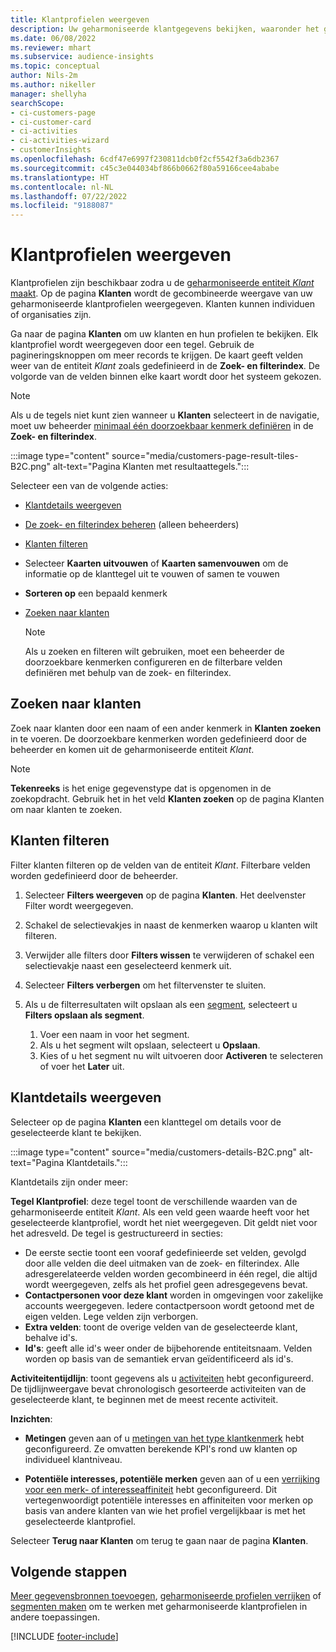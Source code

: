 ```yaml
---
title: Klantprofielen weergeven
description: Uw geharmoniseerde klantgegevens bekijken, waaronder het gebruik van zoek- en filterfuncties
ms.date: 06/08/2022
ms.reviewer: mhart
ms.subservice: audience-insights
ms.topic: conceptual
author: Nils-2m
ms.author: nikeller
manager: shellyha
searchScope:
- ci-customers-page
- ci-customer-card
- ci-activities
- ci-activities-wizard
- customerInsights
ms.openlocfilehash: 6cdf47e6997f230811dcb0f2cf5542f3a6db2367
ms.sourcegitcommit: c45c3e044034bf866b0662f80a59166cee4ababe
ms.translationtype: HT
ms.contentlocale: nl-NL
ms.lasthandoff: 07/22/2022
ms.locfileid: "9188087"
---
```

# <a name="view-customer-profiles"></a>Klantprofielen weergeven

Klantprofielen zijn beschikbaar zodra u de [geharmoniseerde entiteit *Klant* maakt](data-unification.md). Op de pagina **Klanten** wordt de gecombineerde weergave van uw geharmoniseerde klantprofielen weergegeven. Klanten kunnen individuen of organisaties zijn.

Ga naar de pagina **Klanten** om uw klanten en hun profielen te bekijken. Elk klantprofiel wordt weergegeven door een tegel. Gebruik de pagineringsknoppen om meer records te krijgen. De kaart geeft velden weer van de entiteit *Klant* zoals gedefinieerd in de **Zoek- en filterindex**. De volgorde van de velden binnen elke kaart wordt door het systeem gekozen.

> [!NOTE]
> Als u de tegels niet kunt zien wanneer u **Klanten** selecteert in de navigatie, moet uw beheerder [minimaal één doorzoekbaar kenmerk definiëren](search-filter-index.md) in de **Zoek- en filterindex**.

:::image type="content" source="media/customers-page-result-tiles-B2C.png" alt-text="Pagina Klanten met resultaattegels.":::

Selecteer een van de volgende acties:
- [Klantdetails weergeven](#view-customer-details)
- [De zoek- en filterindex beheren](search-filter-index.md) (alleen beheerders)
- [Klanten filteren](#filter-customers)
- Selecteer **Kaarten uitvouwen** of **Kaarten samenvouwen** om de informatie op de klanttegel uit te vouwen of samen te vouwen
- **Sorteren op** een bepaald kenmerk
- [Zoeken naar klanten](#search-for-customers)

  > [!NOTE]
  > Als u zoeken en filteren wilt gebruiken, moet een beheerder de doorzoekbare kenmerken configureren en de filterbare velden definiëren met behulp van de zoek- en filterindex.

## <a name="search-for-customers"></a>Zoeken naar klanten

Zoek naar klanten door een naam of een ander kenmerk in **Klanten zoeken** in te voeren. De doorzoekbare kenmerken worden gedefinieerd door de beheerder en komen uit de geharmoniseerde entiteit *Klant*.

> [!NOTE]
> **Tekenreeks** is het enige gegevenstype dat is opgenomen in de zoekopdracht. Gebruik het in het veld **Klanten zoeken** op de pagina Klanten om naar klanten te zoeken.

## <a name="filter-customers"></a>Klanten filteren

Filter klanten filteren op de velden van de entiteit *Klant*. Filterbare velden worden gedefinieerd door de beheerder.

1. Selecteer **Filters weergeven** op de pagina **Klanten**. Het deelvenster Filter wordt weergegeven.

1. Schakel de selectievakjes in naast de kenmerken waarop u klanten wilt filteren.

1. Verwijder alle filters door **Filters wissen** te verwijderen of schakel een selectievakje naast een geselecteerd kenmerk uit.

1. Selecteer **Filters verbergen** om het filtervenster te sluiten.

1. Als u de filterresultaten wilt opslaan als een [segment](segments.md), selecteert u **Filters opslaan als segment**.
   1. Voer een naam in voor het segment.
   1. Als u het segment wilt opslaan, selecteert u **Opslaan**.
   1. Kies of u het segment nu wilt uitvoeren door **Activeren** te selecteren of voer het **Later** uit.

## <a name="view-customer-details"></a>Klantdetails weergeven

Selecteer op de pagina **Klanten** een klanttegel om details voor de geselecteerde klant te bekijken.

:::image type="content" source="media/customers-details-B2C.png" alt-text="Pagina Klantdetails.":::

Klantdetails zijn onder meer:

**Tegel Klantprofiel**: deze tegel toont de verschillende waarden van de geharmoniseerde entiteit *Klant*. Als een veld geen waarde heeft voor het geselecteerde klantprofiel, wordt het niet weergegeven. Dit geldt niet voor het adresveld. De tegel is gestructureerd in secties:

- De eerste sectie toont een vooraf gedefinieerde set velden, gevolgd door alle velden die deel uitmaken van de zoek- en filterindex. Alle adresgerelateerde velden worden gecombineerd in één regel, die altijd wordt weergegeven, zelfs als het profiel geen adresgegevens bevat.
- **Contactpersonen voor deze klant** worden in omgevingen voor zakelijke accounts weergegeven. Iedere contactpersoon wordt getoond met de eigen velden. Lege velden zijn verborgen.
- **Extra velden**: toont de overige velden van de geselecteerde klant, behalve id's.
- **Id's**: geeft alle id's weer onder de bijbehorende entiteitsnaam. Velden worden op basis van de semantiek ervan geïdentificeerd als id's.

**Activiteitentijdlijn**: toont gegevens als u [activiteiten](activities.md) hebt geconfigureerd. De tijdlijnweergave bevat chronologisch gesorteerde activiteiten van de geselecteerde klant, te beginnen met de meest recente activiteit.

**Inzichten**:

- **Metingen** geven aan of u [metingen van het type klantkenmerk](measures.md) hebt geconfigureerd. Ze omvatten berekende KPI's rond uw klanten op individueel klantniveau.

- **Potentiële interesses, potentiële merken** geven aan of u een [verrijking voor een merk- of interesseaffiniteit](enrichment-microsoft.md) hebt geconfigureerd. Dit vertegenwoordigt potentiële interesses en affiniteiten voor merken op basis van andere klanten van wie het profiel vergelijkbaar is met het geselecteerde klantprofiel.

Selecteer **Terug naar Klanten** om terug te gaan naar de pagina **Klanten**.

## <a name="next-steps"></a>Volgende stappen

[Meer gegevensbronnen toevoegen](data-sources.md), [geharmoniseerde profielen verrijken](enrichment-hub.md) of [segmenten maken](segments.md) om te werken met geharmoniseerde klantprofielen in andere toepassingen.

[!INCLUDE [footer-include](includes/footer-banner.md)]
